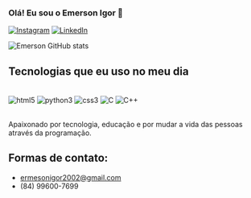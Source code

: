 ### Olá! Eu sou o Emerson Igor 👋

[![Instagram](https://img.shields.io/badge/Instagram-E4405F?style=for-the-badge&logo=instagram&logoColor=white)](https://www.instagram.com/emersonigor.ds/?next=%2F)
[![LinkedIn](https://img.shields.io/badge/LinkedIn-0077B5?style=for-the-badge&logo=linkedin&logoColor=white)](https://www.linkedin.com/in/emerson-igor-427b21178/)

![Emerson GitHub stats](https://github-readme-stats.vercel.app/api?username=Emersonfgerd&show_icons=true&theme=dark)

## Tecnologias que eu uso no meu dia

<div style="display: inline_block"><br/>
  <img align="center" alt="html5" src="https://img.shields.io/badge/HTML5-E34F26?style=for-the-badge&logo=html5&logoColor=white" />
  <img align="center" alt="python3" src="https://img.shields.io/badge/Python-14354C?style=for-the-badge&logo=python&logoColor=white" />
  <img align="center" alt="css3" src="https://img.shields.io/badge/CSS3-1572B6?style=for-the-badge&logo=css3&logoColor=white" /> 
  <img align="center" alt="C" src="https://img.shields.io/badge/C-00599C?style=for-the-badge&logo=c&logoColor=white" />
  <img align="center" alt="C++" src="https://img.shields.io/badge/C%2B%2B-00599C?style=for-the-badge&logo=c%2B%2B&logoColor=white" />
  </div><br/>
  
  Apaixonado por tecnologia, educação e por mudar a vida das pessoas através da programação.
  
  ## Formas de contato: 
  - ermesonigor2002@gmail.com
  - (84) 99600-7699
